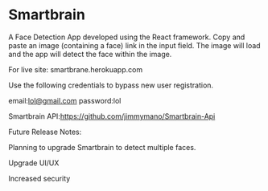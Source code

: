# Smartbrain
A Face Detection App developed using the React framework. Copy and paste an image (containing a face) link in the input field.  The image will load and the app will detect the face within the image. 

For live site: smartbrane.herokuapp.com

Use the following credentials to bypass new user registration.

email:lol@gmail.com
password:lol

Smartbrain API:https://github.com/jimmymano/Smartbrain-Api

Future Release Notes:

Planning to upgrade Smartbrain to detect multiple faces.

Upgrade UI/UX 

Increased security 

